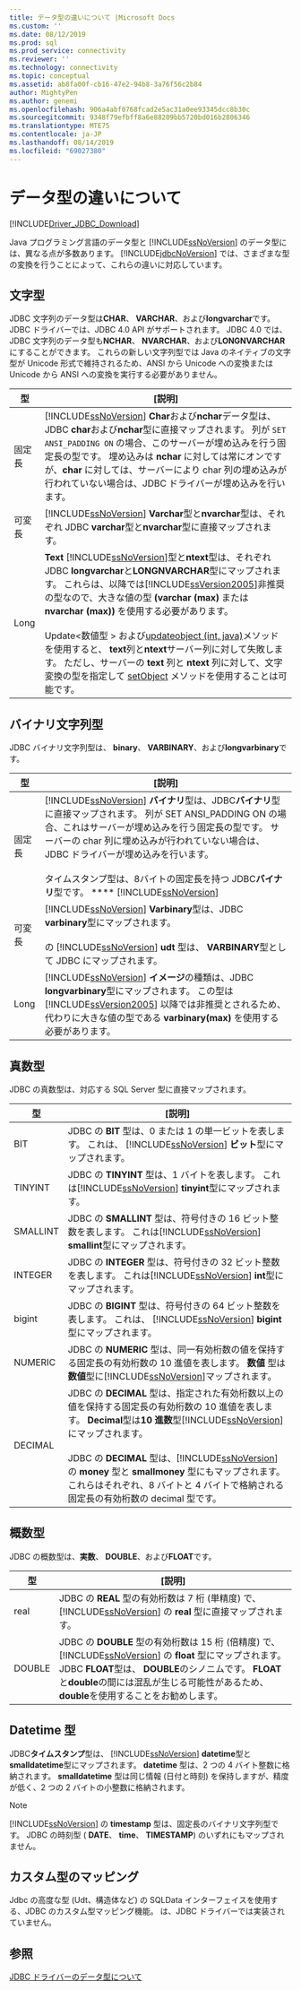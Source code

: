 ```yaml
---
title: データ型の違いについて |Microsoft Docs
ms.custom: ''
ms.date: 08/12/2019
ms.prod: sql
ms.prod_service: connectivity
ms.reviewer: ''
ms.technology: connectivity
ms.topic: conceptual
ms.assetid: ab8fa00f-cb16-47e2-94b8-3a76f56c2b84
author: MightyPen
ms.author: genemi
ms.openlocfilehash: 906a4abf0768fcad2e5ac31a0ee93345dcc8b30c
ms.sourcegitcommit: 9348f79efbff8a6e88209bb5720bd016b2806346
ms.translationtype: MTE75
ms.contentlocale: ja-JP
ms.lasthandoff: 08/14/2019
ms.locfileid: "69027380"
---
```

# <a name="understanding-data-type-differences"></a>データ型の違いについて

[!INCLUDE[Driver_JDBC_Download](../../includes/driver_jdbc_download.md)]

Java プログラミング言語のデータ型と [!INCLUDE[ssNoVersion](../../includes/ssnoversion-md.md)] のデータ型には、異なる点が多数あります。 [!INCLUDE[jdbcNoVersion](../../includes/jdbcnoversion_md.md)] では、さまざまな型の変換を行うことによって、これらの違いに対応しています。  

## <a name="character-types"></a>文字型

JDBC 文字列のデータ型は**CHAR**、 **VARCHAR**、および**longvarchar**です。 JDBC ドライバーでは、JDBC 4.0 API がサポートされます。 JDBC 4.0 では、JDBC 文字列のデータ型も**NCHAR**、 **NVARCHAR**、および**LONGNVARCHAR**にすることができます。 これらの新しい文字列型では Java のネイティブの文字型が Unicode 形式で維持されるため、ANSI から Unicode への変換または Unicode から ANSI への変換を実行する必要がありません。  
  
| 型            | [説明]                                                                                                                                                                                                                                                                                                                                                                                                                                                                                                                                                                                                                                                                                                                                                                                                                |
| --------------- | -------------------------------------------------------------------------------------------------------------------------------------------------------------------------------------------------------------------------------------------------------------------------------------------------------------------------------------------------------------------------------------------------------------------------------------------------------------------------------------------------------------------------------------------------------------------------------------------------------------------------------------------------------------------------------------------------------------------------------------------------------------------------------------------------------------------------- |
| 固定長    | [!INCLUDE[ssNoVersion](../../includes/ssnoversion-md.md)] **Char**および**nchar**データ型は、JDBC **char**および**nchar**型に直接マップされます。 列が `SET ANSI_PADDING ON` の場合、このサーバーが埋め込みを行う固定長の型です。 埋め込みは **nchar** に対しては常にオンですが、**char** に対しては、サーバーにより char 列の埋め込みが行われていない場合は、JDBC ドライバーが埋め込みを行います。                                                                                                                                                                                                                                                                                                                                                                                      |
| 可変長 | [!INCLUDE[ssNoVersion](../../includes/ssnoversion-md.md)] **Varchar**型と**nvarchar**型は、それぞれ JDBC **varchar**型と**nvarchar**型に直接マップされます。                                                                                                                                                                                                                                                                                                                                                                                                                                                                                                                                                                                                                                                 |
| Long            | **Text** [!INCLUDE[ssNoVersion](../../includes/ssnoversion-md.md)]型と**ntext**型は、それぞれ JDBC **longvarchar**と**LONGNVARCHAR**型にマップされます。 これらは、以降では[!INCLUDE[ssVersion2005](../../includes/ssversion2005-md.md)]非推奨の型なので、大きな値の型 **(varchar (max)** または**nvarchar (max))** を使用する必要があります。<br /><br /> Update\<数値型 > および[updateobject (int, java)](../../connect/jdbc/reference/updateobject-method-int-java-lang-object.md)メソッドを使用すると、 **text**列と**ntext**サーバー列に対して失敗します。 ただし、サーバーの **text** 列と **ntext** 列に対して、文字変換の型を指定して [setObject](../../connect/jdbc/reference/setobject-method-sqlserverpreparedstatement.md) メソッドを使用することは可能です。 |
  
## <a name="binary-string-types"></a>バイナリ文字列型

JDBC バイナリ文字列型は、 **binary**、 **VARBINARY**、および**longvarbinary**です。  
  
| 型            | [説明]                                                                                                                                                                                                                                                                                                                                                                                                                                                                          |
| --------------- | ------------------------------------------------------------------------------------------------------------------------------------------------------------------------------------------------------------------------------------------------------------------------------------------------------------------------------------------------------------------------------------------------------------------------------------------------------------------------------------ |
| 固定長    | [!INCLUDE[ssNoVersion](../../includes/ssnoversion-md.md)] **バイナリ**型は、JDBC**バイナリ**型に直接マップされます。 列が SET ANSI_PADDING ON の場合、これはサーバーが埋め込みを行う固定長の型です。 サーバーの char 列に埋め込みが行われていない場合は、JDBC ドライバーが埋め込みを行います。<br /><br /> タイムスタンプ型は、8バイトの固定長を持つ JDBC**バイナリ**型です。 **** [!INCLUDE[ssNoVersion](../../includes/ssnoversion-md.md)] |
| 可変長 | [!INCLUDE[ssNoVersion](../../includes/ssnoversion-md.md)] **Varbinary**型は、JDBC **varbinary**型にマップされます。<br /><br /> の [!INCLUDE[ssNoVersion](../../includes/ssnoversion-md.md)] **udt** 型は、 **VARBINARY**型として JDBC にマップされます。                                                                                                                                                                                                                                 |
| Long            | [!INCLUDE[ssNoVersion](../../includes/ssnoversion-md.md)] **イメージ**の種類は、JDBC **longvarbinary**型にマップされます。 この型は [!INCLUDE[ssVersion2005](../../includes/ssversion2005-md.md)] 以降では非推奨とされるため、代わりに大きな値の型である **varbinary(max)** を使用する必要があります。                                                                                                                                                                                           |
  
## <a name="exact-numeric-types"></a>真数型

JDBC の真数型は、対応する SQL Server 型に直接マップされます。  
  
| 型     | [説明]                                                                                                                                                                                                                                                                                                                                                                                                                                                                                   |
| -------- | --------------------------------------------------------------------------------------------------------------------------------------------------------------------------------------------------------------------------------------------------------------------------------------------------------------------------------------------------------------------------------------------------------------------------------------------------------------------------------------------- |
| BIT      | JDBC の **BIT** 型は、0 または 1 の単一ビットを表します。 これは、 [!INCLUDE[ssNoVersion](../../includes/ssnoversion-md.md)] **ビット**型にマップされます。                                                                                                                                                                                                                                                                                                                                       |
| TINYINT  | JDBC の **TINYINT** 型は、1 バイトを表します。 これは[!INCLUDE[ssNoVersion](../../includes/ssnoversion-md.md)] **tinyint**型にマップされます。                                                                                                                                                                                                                                                                                                                                                 |
| SMALLINT | JDBC の **SMALLINT** 型は、符号付きの 16 ビット整数を表します。 これは[!INCLUDE[ssNoVersion](../../includes/ssnoversion-md.md)] **smallint**型にマップされます。                                                                                                                                                                                                                                                                                                                                     |
| INTEGER  | JDBC の **INTEGER** 型は、符号付きの 32 ビット整数を表します。 これは[!INCLUDE[ssNoVersion](../../includes/ssnoversion-md.md)] **int**型にマップされます。                                                                                                                                                                                                                                                                                                                                           |
| bigint   | JDBC の **BIGINT** 型は、符号付きの 64 ビット整数を表します。 これは、 [!INCLUDE[ssNoVersion](../../includes/ssnoversion-md.md)] **bigint**型にマップされます。                                                                                                                                                                                                                                                                                                                                         |
| NUMERIC  | JDBC の **NUMERIC** 型は、同一有効桁数の値を保持する固定長の有効桁数の 10 進値を表します。 **数値** 型は**数値**型に[!INCLUDE[ssNoVersion](../../includes/ssnoversion-md.md)]マップされます。                                                                                                                                                                                                                                                                   |
| DECIMAL  | JDBC の **DECIMAL** 型は、指定された有効桁数以上の値を保持する固定長の有効桁数の 10 進値を表します。 **Decimal**型は**10 進数**型[!INCLUDE[ssNoVersion](../../includes/ssnoversion-md.md)]にマップされます。<br /><br /> JDBC の **DECIMAL** 型は、[!INCLUDE[ssNoVersion](../../includes/ssnoversion-md.md)] の **money** 型と **smallmoney** 型にもマップされます。これらはそれぞれ、8 バイトと 4 バイトで格納される固定長の有効桁数の decimal 型です。 |
  
## <a name="approximate-numeric-types"></a>概数型

JDBC の概数型は、**実数**、 **DOUBLE**、および**FLOAT**です。  
  
| 型   | [説明]                                                                                                                                                                                                                                                                                                   |
| ------ | ------------------------------------------------------------------------------------------------------------------------------------------------------------------------------------------------------------------------------------------------------------------------------------------------------------- |
| real   | JDBC の **REAL** 型の有効桁数は 7 桁 (単精度) で、[!INCLUDE[ssNoVersion](../../includes/ssnoversion-md.md)] の **real** 型に直接マップされます。                                                                                                                                     |
| DOUBLE | JDBC の **DOUBLE** 型の有効桁数は 15 桁 (倍精度) で、[!INCLUDE[ssNoVersion](../../includes/ssnoversion-md.md)] の **float** 型にマップされます。 JDBC **FLOAT**型は、 **DOUBLE**のシノニムです。 **FLOAT**と**double**の間には混乱が生じる可能性があるため、 **double**を使用することをお勧めします。 |
  
## <a name="datetime-types"></a>Datetime 型

JDBC**タイムスタンプ**型は、 [!INCLUDE[ssNoVersion](../../includes/ssnoversion-md.md)] **datetime**型と**smalldatetime**型にマップされます。 **datetime** 型は、2 つの 4 バイト整数に格納されます。 **smalldatetime** 型は同じ情報 (日付と時刻) を保持しますが、精度が低く、2 つの 2 バイトの小整数に格納されます。  
  
> [!NOTE]  
> [!INCLUDE[ssNoVersion](../../includes/ssnoversion-md.md)] の **timestamp** 型は、固定長のバイナリ文字列型です。 JDBC の時刻型 ( **DATE**、 **time**、 **TIMESTAMP**) のいずれにもマップされません。  
  
## <a name="custom-type-mapping"></a>カスタム型のマッピング

Jdbc の高度な型 (Udt、構造体など) の SQLData インターフェイスを使用する、JDBC のカスタム型マッピング機能。 は、JDBC ドライバーでは実装されていません。  
  
## <a name="see-also"></a>参照

[JDBC ドライバーのデータ型について](../../connect/jdbc/understanding-the-jdbc-driver-data-types.md)  
